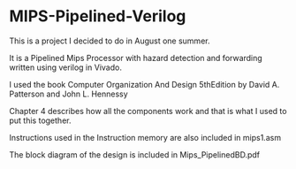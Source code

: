 # MIPS-Pipelined-Verilog

This is a project I decided to do in August one summer.

It is a Pipelined Mips Processor with hazard detection and forwarding written using verilog in Vivado.

I used the book Computer Organization And Design 5thEdition by David A. Patterson and John L. Hennessy

Chapter 4 describes how all the components work and that is what I used to put this together. 

Instructions used in the Instruction memory are also included in mips1.asm

The block diagram of the design is included in Mips_PipelinedBD.pdf
